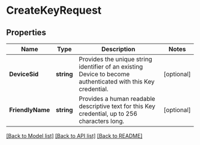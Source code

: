 # CreateKeyRequest

## Properties

Name | Type | Description | Notes
------------ | ------------- | ------------- | -------------
**DeviceSid** | **string** | Provides the unique string identifier of an existing Device to become authenticated with this Key credential. | [optional] 
**FriendlyName** | **string** | Provides a human readable descriptive text for this Key credential, up to 256 characters long. | [optional] 

[[Back to Model list]](../README.md#documentation-for-models) [[Back to API list]](../README.md#documentation-for-api-endpoints) [[Back to README]](../README.md)


